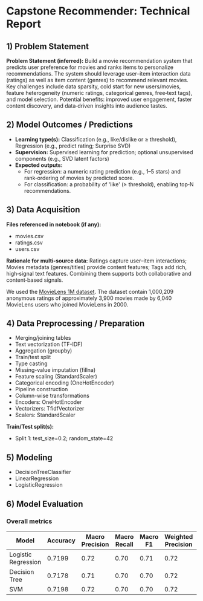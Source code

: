 # Capstone Recommender: Technical Report

## 1) Problem Statement
**Problem Statement (inferred):** Build a movie recommendation system that predicts user preference for movies and ranks items to personalize recommendations. 
The system should leverage user–item interaction data (ratings) as well as item content (genres) to recommend relevant movies.
Key challenges include data sparsity, cold start for new users/movies, feature heterogeneity (numeric ratings, categorical genres, free‑text tags), and model selection.
Potential benefits: improved user engagement, faster content discovery, and data‑driven insights into audience tastes.

## 2) Model Outcomes / Predictions
- **Learning type(s):** Classification (e.g., like/dislike or ≥ threshold), Regression (e.g., predict rating; Surprise SVD)
- **Supervision:** Supervised learning for prediction; optional unsupervised components (e.g., SVD latent factors)
- **Expected outputs:**
  - For regression: a numeric rating prediction (e.g., 1–5 stars) and rank‑ordering of movies by predicted score.
  - For classification: a probability of 'like' (≥ threshold), enabling top‑N recommendations.

## 3) Data Acquisition
**Files referenced in notebook (if any):**

- movies.csv
- ratings.csv
- users.csv

**Rationale for multi‑source data:** Ratings capture user–item interactions; Movies metadata (genres/titles) provide content features; Tags add rich, high‑signal text features. Combining them supports both collaborative and content‑based signals.

We used the [MovieLens 1M dataset](https://grouplens.org/datasets/movielens/1m/). The dataset contain 1,000,209 anonymous ratings of approximately 3,900 movies made by 6,040 MovieLens users who joined MovieLens in 2000.

## 4) Data Preprocessing / Preparation
- Merging/joining tables
- Text vectorization (TF-IDF)
- Aggregation (groupby)
- Train/test split
- Type casting
- Missing-value imputation (fillna)
- Feature scaling (StandardScaler)
- Categorical encoding (OneHotEncoder)
- Pipeline construction
- Column-wise transformations
- Encoders: OneHotEncoder
- Vectorizers: TfidfVectorizer
- Scalers: StandardScaler

**Train/Test split(s):**
- Split 1: test_size=0.2; random_state=42

## 5) Modeling
- DecisionTreeClassifier
- LinearRegression
- LogisticRegression

## 6) Model Evaluation
### Overall metrics
| Model               | Accuracy | Macro Precision | Macro Recall | Macro F1 | Weighted Precision | Weighted Recall | Weighted F1 |
|---------------------|----------|-----------------|--------------|----------|--------------------|-----------------|-------------|
| Logistic Regression | 0.7199   | 0.72            | 0.70         | 0.71     | 0.72               | 0.72            | 0.72        |
| Decision Tree       | 0.7178   | 0.71            | 0.70         | 0.70     | 0.72               | 0.72            | 0.71        |
| SVM                 | 0.7198   | 0.72            | 0.70         | 0.70     | 0.72               | 0.72            | 0.71        |



